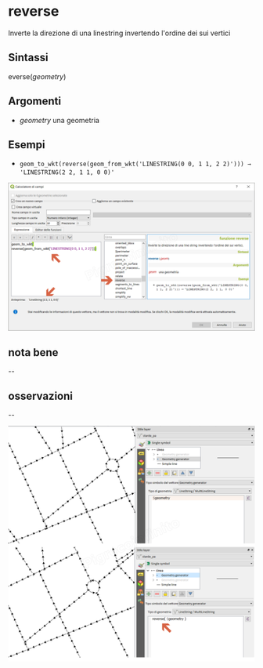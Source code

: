 # reverse

Inverte la direzione di una linestring invertendo l'ordine dei sui vertici

## Sintassi

everse(_geometry_)

## Argomenti

* _geometry_ una geometria

## Esempi

* `geom_to_wkt(reverse(geom_from_wkt('LINESTRING(0 0, 1 1, 2 2)'))) → 'LINESTRING(2 2, 1 1, 0 0)'`

![](/img/geometria/reverse/reverse1.png)

## nota bene

--

## osservazioni

--

![](/img/geometria/reverse/reverse2.png)